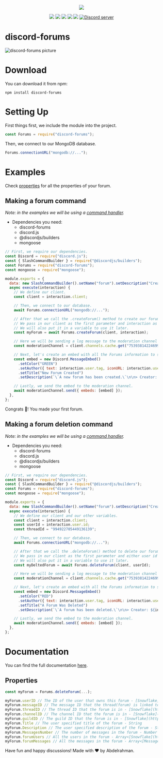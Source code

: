 <p align="center"><a href="https://nodei.co/npm/discord-forums/"><img src="https://nodei.co/npm/discord-forums.png"></a></p>
<p align="center"><img src="https://img.shields.io/npm/v/discord-forums"> <img src="https://img.shields.io/github/repo-size/Abdelrahman-Mohammad/discord-forums"> <img src="https://img.shields.io/npm/l/discord-forums"> <img src="https://img.shields.io/github/contributors/Abdelrahman-Mohammad/discord-forums"> <img src="https://img.shields.io/github/package-json/dependency-version/Abdelrahman-Mohammad/discord-forums/mongoose">
  <a href="https://discord.gg/rk7cVyk"><img src="https://discordapp.com/api/guilds/753938142246994031/widget.png" alt="Discord server"/></a></p>

# discord-forums

![discord-forums picture](https://i.ibb.co/DbV86bj/discord-forums.jpg)

# Download

You can download it from npm:

```cli
npm install discord-forums
```

# Setting Up

First things first, we include the module into the project.

```js
const Forums = require("discord-forums");
```

Then, we connect to our MongoDB database.

```js
Forums.connectionURL("mongodb://...");
```

# Examples

Check [properties](https://github.com/Abdelrahman-Mohammad/discord-forums/test/#proterties) for all the properties of your forum.

## Making a forum command

_Note: in the examples we will be using a [command handler](https://discordjs.guide/creating-your-bot/command-handling.html)._

- Dependencies you need:
  - discord-forums
  - discord.js
  - @discordjs/builders
  - mongoose

```js
// First, we require our dependencies.
const Discord = require("discord.js");
const { SlashCommandBuilder } = require("@discordjs/builders");
const Forums = require("discord-forums");
const mongoose = require("mongoose");

module.exports = {
  data: new SlashCommandBuilder().setName("forum").setDescription("Creates a new forum"),
  async execute(interaction) {
    // We define our client.
    const client = interaction.client;

    // Then, we connect to our database.
    await Forums.connectionURL("mongodb://...");

    // After that we call the .createForum() method to create our forum.
    // We pass in our client as the first parameter and interaction as our seccond.
    // We will also put it in a variable to use it later.
    const myForum = await Forums.createForum(client, interaction);

    // Here we will be sending a log message to the moderation channel
    const moderationChannel = client.channels.cache.get("753938142246994033");

    // Next, let's create an embed with all the Forums information to send
    const embed = new Discord.MessageEmbed()
      .setColor("GREEN")
      .setAuthor({ text: interaction.user.tag, iconURL: interaction.user.displayAvatarURL() })
      .setTitle("New Forum Created")
      .setDescription(`\`A new forum has been created.\`\n\n> Creator: ${interaction.member}\n> Forum ID: ${myForum.threadID}\n> Forum Title: ${myForum.Title}\n> Forum Description: ${myForum.Description}`);

    // Lastly, we send the embed to the moderation channel.
    await moderationChannel.send({ embeds: [embed] });
  },
};
```

Congrats 🥳! You made your first forum.

## Making a forum deletion command

_Note: in the examples we will be using a [command handler](https://discordjs.guide/creating-your-bot/command-handling.html)._

- Dependencies you need:
  - discord-forums
  - discord.js
  - @discordjs/builders
  - mongoose

```js
// First, we require our dependencies.
const Discord = require("discord.js");
const { SlashCommandBuilder } = require("@discordjs/builders");
const Forums = require("discord-forums");
const mongoose = require("mongoose");

module.exports = {
  data: new SlashCommandBuilder().setName("forum").setDescription("Creates a new forum"),
  async execute(interaction) {
    // We define our client and our other variables.
    const client = interaction.client;
    const userId = interaction.user.id;
    const threadId = "994922705449136139";

    // Then, we connect to our database.
    await Forums.connectionURL("mongodb://...");

    // After that we call the .deleteForum() method to delete our forum.
    // We pass in our client as the first parameter and either user id or thread id as our seccond, I chose user id for this one.
    // We will also put it in a variable to use it later.
    const myDeltedForum = await Forums.deleteForum(client, userId);

    // Here we will be sending a log message to the moderation channel
    const moderationChannel = client.channels.cache.get("753938142246994033");

    // Next, let's create an embed with all the Forums information to send
    const embed = new Discord.MessageEmbed()
      .setColor("RED")
      .setAuthor({ text: interaction.user.tag, iconURL: interaction.user.displayAvatarURL() })
      .setTitle("A Forum Was Deleted")
      .setDescription(`\`A forum has been deleted.\`\n\n> Creator: ${interaction.member}\n> Forum ID: ${myForum.threadID}\n> Forum Title: ${myForum.Title}\n> Forum Description: ${myForum.Description}`);

    // Lastly, we send the embed to the moderation channel.
    await moderationChannel.send({ embeds: [embed] });
  },
};
```

# Documentation

You can find the full documentation [here]().

## Properties

```js
const myForum = Forums.deleteForum(...);

myForum.userID // The ID of the user that owns this forum - [Snowflake](https://discord.js.org/#/docs/discord.js/stable/typedef/Snowflake)
myForum.messageID // The message ID that the thread(forum) is linked to - [Snowflake](https://discord.js.org/#/docs/discord.js/stable/typedef/Snowflake)
myForum.threadID // The thread ID that the forum is in - [Snowflake](https://discord.js.org/#/docs/discord.js/stable/typedef/Snowflake)
myForum.channelID // The channel ID that the forum is in - [Snowflake](https://discord.js.org/#/docs/discord.js/stable/typedef/Snowflake)
myForum.guildID // The guild ID that the forum is in - [Snowflake](https://discord.js.org/#/docs/discord.js/stable/typedef/Snowflake)
myForum.Title // The user specified title of the forum - String
myForum.Description // The user specified description of the forum - String
myForum.MessagesNumber // The number of messages in the forum - Number
myForum.forumUsers // All the users in the forum - Array<[Snowflake](https://discord.js.org/#/docs/discord.js/stable/typedef/Snowflake)>
myForum.forumMessages // All the messages in the forum - Array<[Message](https://discord.js.org/#/docs/discord.js/stable/class/Message)>
```

Have fun and happy discussions! Made with ❤ by Abdelrahman.
